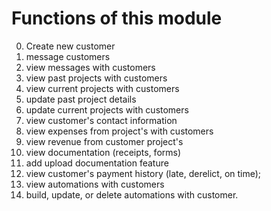 # Functions of this module

0. Create new customer 
1. message customers
2. view messages with customers
3. view past projects with customers
4. view current projects with customers 
5. update past project details
6. update current projects with customers 
7. view customer's contact information
8. view expenses from project's with customers
9. view revenue from customer project's
10. view documentation (receipts, forms)
11. add upload documentation feature
12. view customer's payment history (late, derelict, on time);
13. view automations with customers
14. build, update, or delete automations with customer.
